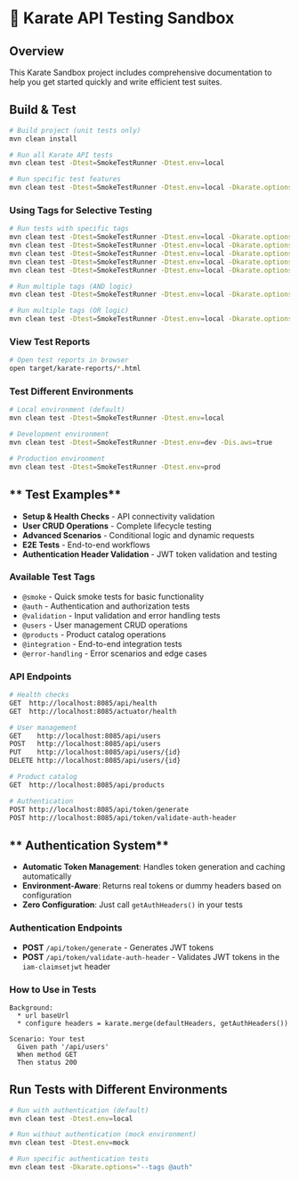 # 🥋 Karate API Testing Sandbox

## Overview

This Karate Sandbox project includes comprehensive documentation to help you get started quickly and write efficient test suites.

## **Build & Test**
```bash
# Build project (unit tests only) 
mvn clean install

# Run all Karate API tests
mvn clean test -Dtest=SmokeTestRunner -Dtest.env=local

# Run specific test features
mvn clean test -Dtest=SmokeTestRunner -Dtest.env=local -Dkarate.options="classpath:com/example/karate/config/auth-header-validation.feature"
```

### **Using Tags for Selective Testing**
```bash
# Run tests with specific tags
mvn clean test -Dtest=SmokeTestRunner -Dtest.env=local -Dkarate.options="--tags @smoke"
mvn clean test -Dtest=SmokeTestRunner -Dtest.env=local -Dkarate.options="--tags @auth"
mvn clean test -Dtest=SmokeTestRunner -Dtest.env=local -Dkarate.options="--tags @validation"
mvn clean test -Dtest=SmokeTestRunner -Dtest.env=local -Dkarate.options="--tags @users"
mvn clean test -Dtest=SmokeTestRunner -Dtest.env=local -Dkarate.options="--tags @products"

# Run multiple tags (AND logic)
mvn clean test -Dtest=SmokeTestRunner -Dtest.env=local -Dkarate.options="--tags @smoke @auth"

# Run multiple tags (OR logic)
mvn clean test -Dtest=SmokeTestRunner -Dtest.env=local -Dkarate.options="--tags @smoke,@auth"
```

### **View Test Reports**
```bash
# Open test reports in browser
open target/karate-reports/*.html
```

### **Test Different Environments**
```bash
# Local environment (default)
mvn clean test -Dtest=SmokeTestRunner -Dtest.env=local

# Development environment
mvn clean test -Dtest=SmokeTestRunner -Dtest.env=dev -Dis.aws=true

# Production environment
mvn clean test -Dtest=SmokeTestRunner -Dtest.env=prod
```

## ** Test Examples**
- **Setup & Health Checks** - API connectivity validation
- **User CRUD Operations** - Complete lifecycle testing  
- **Advanced Scenarios** - Conditional logic and dynamic requests
- **E2E Tests** - End-to-end workflows
- **Authentication Header Validation** - JWT token validation and testing

### **Available Test Tags**
- `@smoke` - Quick smoke tests for basic functionality
- `@auth` - Authentication and authorization tests
- `@validation` - Input validation and error handling tests
- `@users` - User management CRUD operations
- `@products` - Product catalog operations
- `@integration` - End-to-end integration tests
- `@error-handling` - Error scenarios and edge cases

### **API Endpoints**
```bash
# Health checks
GET  http://localhost:8085/api/health
GET  http://localhost:8085/actuator/health

# User management  
GET    http://localhost:8085/api/users
POST   http://localhost:8085/api/users
PUT    http://localhost:8085/api/users/{id}
DELETE http://localhost:8085/api/users/{id}

# Product catalog
GET  http://localhost:8085/api/products

# Authentication  
POST http://localhost:8085/api/token/generate
POST http://localhost:8085/api/token/validate-auth-header
```

## ** Authentication System**

- **Automatic Token Management**: Handles token generation and caching automatically
- **Environment-Aware**: Returns real tokens or dummy headers based on configuration
- **Zero Configuration**: Just call `getAuthHeaders()` in your tests

### **Authentication Endpoints**
- **POST** `/api/token/generate` - Generates JWT tokens
- **POST** `/api/token/validate-auth-header` - Validates JWT tokens in the `iam-claimsetjwt` header

### **How to Use in Tests**
```gherkin
Background:
  * url baseUrl
  * configure headers = karate.merge(defaultHeaders, getAuthHeaders())

Scenario: Your test
  Given path '/api/users'
  When method GET
  Then status 200
```

## **Run Tests with Different Environments**
```bash
# Run with authentication (default)
mvn clean test -Dtest.env=local

# Run without authentication (mock environment)
mvn clean test -Dtest.env=mock

# Run specific authentication tests
mvn clean test -Dkarate.options="--tags @auth"
```